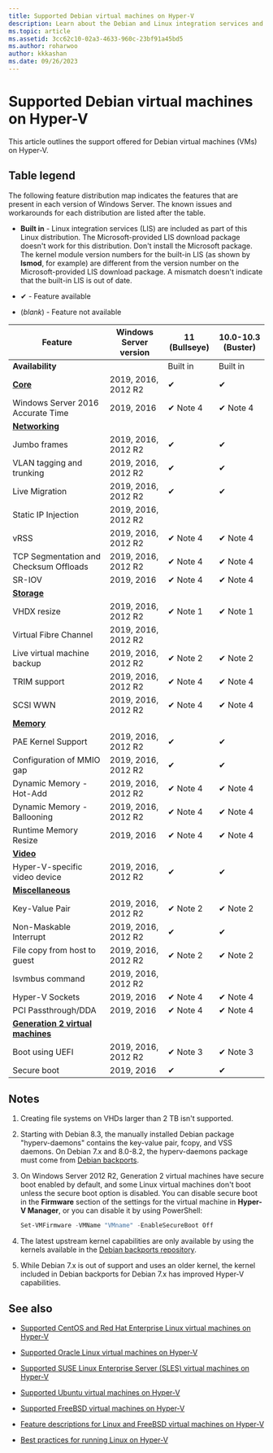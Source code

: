 ```yaml
---
title: Supported Debian virtual machines on Hyper-V
description: Learn about the Debian and Linux integration services and features included in each version and known issues and workarounds for each distribution.
ms.topic: article
ms.assetid: 3cc62c10-02a3-4633-960c-23bf91a45bd5
ms.author: roharwoo
author: kkkashan
ms.date: 09/26/2023
---
```

# Supported Debian virtual machines on Hyper-V

> 

This article outlines the support offered for Debian virtual machines (VMs) on Hyper-V.

## Table legend

The following feature distribution map indicates the features that are present in each version of Windows Server. The known issues and workarounds for each distribution are listed after the table.

* **Built in** - Linux integration services (LIS) are included as part of this Linux distribution. The Microsoft-provided LIS download package doesn't work for this distribution. Don't install the Microsoft package. The kernel module version numbers for the built-in LIS (as shown by **lsmod**, for example) are different from the version number on the Microsoft-provided LIS download package. A mismatch doesn't indicate that the built-in LIS is out of date.

* &#10004; - Feature available

* (*blank*) - Feature not available

| **Feature** | **Windows Server version** | **11 (Bullseye)** | **10.0-10.3 (Buster)** |
|--|--|--|--|
| **Availability** |  | Built in | Built in |
| **[Core](Feature-Descriptions-for-Linux-and-FreeBSD-virtual-machines-on-Hyper-V.md#core)** | 2019, 2016, 2012 R2 | ✔ | ✔ |
| Windows Server 2016 Accurate Time | 2019, 2016 | ✔ Note 4 | ✔ Note 4 |
| **[Networking](Feature-Descriptions-for-Linux-and-FreeBSD-virtual-machines-on-Hyper-V.md#networking)** |  |  |  |
| Jumbo frames | 2019, 2016, 2012 R2 | ✔ | ✔ |
| VLAN tagging and trunking | 2019, 2016, 2012 R2 | ✔ | ✔ |
| Live Migration | 2019, 2016, 2012 R2 | ✔ | ✔ |
| Static IP Injection | 2019, 2016, 2012 R2 |  |  |
| vRSS | 2019, 2016, 2012 R2 | ✔ Note 4 | ✔ Note 4 |
| TCP Segmentation and Checksum Offloads | 2019, 2016, 2012 R2 | ✔ Note 4 | ✔ Note 4 |
| SR-IOV | 2019, 2016 | ✔ Note 4 | ✔ Note 4 |
| **[Storage](Feature-Descriptions-for-Linux-and-FreeBSD-virtual-machines-on-Hyper-V.md#storage)** |  |  |  |
| VHDX resize | 2019, 2016, 2012 R2 | ✔ Note 1 | ✔ Note 1 |
| Virtual Fibre Channel | 2019, 2016, 2012 R2 |  |  |
| Live virtual machine backup | 2019, 2016, 2012 R2 | ✔ Note 2 | ✔ Note 2 |
| TRIM support | 2019, 2016, 2012 R2 | ✔ Note 4 | ✔ Note 4 |
| SCSI WWN | 2019, 2016, 2012 R2 | ✔ Note 4 | ✔ Note 4 |
| **[Memory](Feature-Descriptions-for-Linux-and-FreeBSD-virtual-machines-on-Hyper-V.md#memory)** |  |  |  |
| PAE Kernel Support | 2019, 2016, 2012 R2 | ✔ | ✔ |
| Configuration of MMIO gap | 2019, 2016, 2012 R2 | ✔ | ✔ |
| Dynamic Memory - Hot-Add | 2019, 2016, 2012 R2 | ✔ Note 4 | ✔ Note 4 |
| Dynamic Memory - Ballooning | 2019, 2016, 2012 R2 | ✔ Note 4 | ✔ Note 4 |
| Runtime Memory Resize | 2019, 2016 | ✔ Note 4 | ✔ Note 4 |
| **[Video](Feature-Descriptions-for-Linux-and-FreeBSD-virtual-machines-on-Hyper-V.md#video)** |  |  |  |
| Hyper-V-specific video device | 2019, 2016, 2012 R2 | ✔ | ✔ |
| **[Miscellaneous](Feature-Descriptions-for-Linux-and-FreeBSD-virtual-machines-on-Hyper-V.md#miscellaneous)** |  |  |  |
| Key-Value Pair | 2019, 2016, 2012 R2 | ✔ Note 2 | ✔ Note 2 |
| Non-Maskable Interrupt | 2019, 2016, 2012 R2 | ✔ | ✔ |
| File copy from host to guest | 2019, 2016, 2012 R2 | ✔ Note 2 | ✔ Note 2 |
| lsvmbus command | 2019, 2016, 2012 R2 |  |  |
| Hyper-V Sockets | 2019, 2016 | ✔ Note 4 | ✔ Note 4 |
| PCI Passthrough/DDA | 2019, 2016 | ✔ Note 4 | ✔ Note 4 |
| **[Generation 2 virtual machines](Feature-Descriptions-for-Linux-and-FreeBSD-virtual-machines-on-Hyper-V.md#generation-2-virtual-machines)** |  |  |  |
| Boot using UEFI | 2019, 2016, 2012 R2 | ✔ Note 3 | ✔ Note 3 |
| Secure boot | 2019, 2016 | ✔ | ✔ |

## Notes

1. Creating file systems on VHDs larger than 2 TB isn't supported.

1. Starting with Debian 8.3, the manually installed Debian package "hyperv-daemons" contains the key-value pair, fcopy, and VSS daemons. On Debian 7.x and 8.0-8.2, the hyperv-daemons package must come from [Debian backports](https://wiki.debian.org/Backports).

1. On Windows Server 2012 R2, Generation 2 virtual machines have secure boot enabled by default, and some Linux virtual machines don't boot unless the secure boot option is disabled. You can disable secure boot in the **Firmware** section of the settings for the virtual machine in **Hyper-V Manager**, or you can disable it by using PowerShell:

   ```powershell
   Set-VMFirmware -VMName "VMname" -EnableSecureBoot Off
   ```

1. The latest upstream kernel capabilities are only available by using the kernels available in the [Debian backports repository](https://wiki.debian.org/Backports).

1. While Debian 7.x is out of support and uses an older kernel, the kernel included in Debian backports for Debian 7.x has improved Hyper-V capabilities.

## See also

* [Supported CentOS and Red Hat Enterprise Linux virtual machines on Hyper-V](Supported-CentOS-and-Red-Hat-Enterprise-Linux-virtual-machines-on-Hyper-V.md)

* [Supported Oracle Linux virtual machines on Hyper-V](Supported-Oracle-Linux-virtual-machines-on-Hyper-V.md)

* [Supported SUSE Linux Enterprise Server (SLES) virtual machines on Hyper-V](Supported-SUSE-virtual-machines-on-Hyper-V.md)

* [Supported Ubuntu virtual machines on Hyper-V](Supported-Ubuntu-virtual-machines-on-Hyper-V.md)

* [Supported FreeBSD virtual machines on Hyper-V](Supported-FreeBSD-virtual-machines-on-Hyper-V.md)

* [Feature descriptions for Linux and FreeBSD virtual machines on Hyper-V](Feature-Descriptions-for-Linux-and-FreeBSD-virtual-machines-on-Hyper-V.md)

* [Best practices for running Linux on Hyper-V](Best-Practices-for-running-Linux-on-Hyper-V.md)
